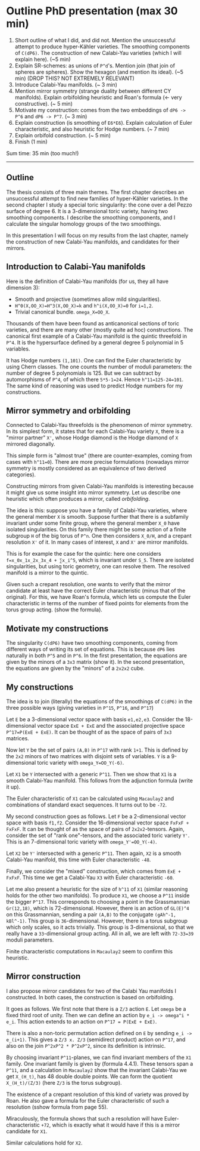 # Outline PhD presentation (max 30 min)



 1. Short outline of what I did, and did not. Mention the unsuccessful attempt to produce hyper-Kähler varieties. The smoothing components of `C(dP6)`. The construction of new Calabi-Yau varieties (which I will explain here). (~5 min)
 3. Explain SR-schemes: as unions of `P^d`'s. Mention join (that join of spheres are spheres). Show the hexagon (and mention its ideal). (~5 min) (DROP THIS? NOT EXTREMELY RELEVANT)
 3. Introduce Calabi-Yau manifolds. (~ 3 min)
 4. Mention mirror symmetry (strange duality between different CY manifolds). Explain orbifolding heuristic and Roan's formula (<- very constructive). (~ 5 min)
 5. Motivate my construction: comes from the two embeddings of `dP6 -> P^6` and `dP6 -> P^7`. (~ 3 min)
 6. Explain construction (is smoothing of `E6*E6`). Explain calculation of Euler characteristic, and also heuristic for Hodge numbers. (~ 7 min)
 7. Explain orbifold construction. (~ 5 min)
 8. Finish (1 min)

Sum time: 35 min (too much!)

---

## Outline

The thesis consists of three main themes. The first chapter describes an unsuccessful attempt to find new families of hyper-Kähler varieties. In the second chapter I study a special toric singularity: the cone over a del Pezzo surface of degree 6. It is a 3-dimensional toric variety, having two smoothing components. I describe the smoothing components, and I calculate the singular homology groups of the two smoothings.

In this presentation I will focus on my results from the last chapter, namely the construction of new Calabi-Yau manifolds, and candidates for their mirrors.

## Introduction to Calabi-Yau manifolds

Here is the definition of Calabi-Yau manifolds (for us, they all have dimension 3):

 - Smooth and projective (sometimes allow mild singularities).
 - `H^0(X,OO_X)=H^3(X,OO_X)=k` and `h^i(X,OO_X)=0` for `i=1,2`.
 - Trivial canonical bundle. `omega_X=OO_X`.

Thousands of them have been found as anticanonical sections of toric varieties, and there are many other (mostly quite ad hoc) constructions. The canonical first example of a Calabi-Yau manifold is the quintic threefold in `P^4`. It is the hypersurface defined by a general degree 5 polynomial in 5 variables.

It has Hodge numbers `(1,101)`. One can find the Euler characteristic by using Chern classes. The one counts the number of moduli parameters: the number of degree 5 polynomials is 125. But we can subtract by automorphisms of `P^4`, of which there `5*5-1=24`. Hence `h^11=125-24=101`. The same kind of reasoning was used to predict Hodge numbers for my constructions.

## Mirror symmetry and orbifolding

Connected to Calabi-Yau threefolds is the phenomenon of mirror symmetry. In its simplest form, it states that for each Calabi-Yau variety `X`, there is a "mirror partner" `X'`, whose Hodge diamond is the Hodge diamond of `X` mirrored diagonally.

This simple form is "almost true" (there are counter-examples, coming from cases with `h^11=0`). There are more precise formulations (nowadays mirror symmetry is mostly considered as an equivalence of two derived categories).

Constructing mirrors from given Calabi-Yau manifolds is interesting because it might give us some insight into mirror symmetry. Let us describe one heuristic which often produces a mirror, called _orbifolding_.

The idea is this: suppose you have a family of Calabi-Yau varieties, where the general member `X` is smooth. Suppose further that there is a subfamily invariant under some finite group, where the general member `X_0` have isolated singularities. On this family there might be some action of a finite subgroup `H` of the big torus of `P^n`. One then considers `X_0/H`, and a crepant resolution `X'` of it. In many cases of interest, `X` and `X'` are mirror manifolds.

This is for example the case for the quintic: here one considers `f=x_0x_1x_2x_3x_4 + ∑x_i^5`, which is invariant under `S_5`. There are isolated singularities, but using toric geometry, one can resolve them. The resolved manifold is a mirror to the quintic.

Given such a crepant resolution, one wants to verify that the mirror candidate at least have the correct Euler characteristic (minus that of the original). For this, we have Roan's formula, which lets us compute the Euler characteristic in terms of the number of fixed points for elements from the torus group acting. (show the formula).

## Motivate my constructions

The singularity `C(dP6)` have two smoothing components, coming from different ways of writing its set of equations. This is because `dP6` lies naturally in both `P^5` and in `P^6`. In the first presentation, the equations are given by the minors of a `3x3` matrix (show it). In the second presentation, the equations are given by the "minors" of a `2x2x2` cube.

## My constructions

The idea is to join (literally) the equations of the smoothings of `C(dP6)` in the three possible ways (giving varieties in `P^15`, `P^16`, and `P^17`)

Let `E` be a 3-dimensional vector space with basis `e1,e2,e3`. Consider the 18-dimensional vector space `ExE + ExE` and the associated projective space `P^17=P(ExE + ExE)`. It can be thought of as the space of pairs of `3x3` matrices.

Now let `Y` be the set of pairs `(A,B)` in `P^17` with rank `1+1`. This is defined by the `2x2` minors of two matrices with disjoint sets of variables. `Y` is a 9-dimensional toric variety with `omega_Y=OO_Y(-6)`.

Let `X1` be `Y` intersected with a generic `P^11`. Then we show that `X1` is a smooth Calabi-Yau manifold. This follows from the adjunction formula (write it up).

The Euler characteristic of `X1` can be calculated using `Macaulay2` and combinations of standard exact sequences. It turns out to be `-72`.

My second construction goes as follows. Let `F` be a 2-dimensional vector space with basis `f1,f2`. Consider the 16-dimensional vector space `FxFxF + FxFxF`. It can be thought of as the space of pairs of `2x2x2`-tensors. Again, consider the set of "rank one"-tensors, and the associated toric variety `Y'`. This is an 7-dimensional toric variety with `omega_Y'=OO_Y(-4)`.

Let `X2` be `Y'` intersected with a generic `P^11`. Then again, `X2` is a smooth Calabi-Yau manifold, this time with Euler characteristic `-48`.

Finally, we consider the "mixed" construction, which comes from `ExE + FxFxF`. This time we get a Calabi-Yau `X3` with Euler characteristic `-60`.

Let me also present a heuristic for the size of `h^11` of `X1` (similar reasoning holds for the other two manifolds). To produce `X1`, we choose a `P^11` inside the bigger `P^17`. This corresponds to choosing a point in the Grassmannian `Gr(12,18)`, which is 72-dimensional. However, there is an action of `GL(E)^4` on this Grassmannian, sending a pair `(A,B)` to the conjugate `(gAh^-1, kBl^-1)`. This group is `36`-dimensional. However, there is a torus subgroup which only scales, so it acts trivially. This group is 3-dimensional, so that we really have a `33`-dimensional group acting. All in all, we are left with `72-33=39` moduli parameters.

Finite characteristic computations in `Macaulay2` seem to confirm this heuristic.

## Mirror construction

I also propose mirror candidates for two of the Calabi Yau manifolds I constructed. In both cases, the construction is based on orbifolding.

It goes as follows. We first note that there is a `Z/3` action `E`. Let `omega` be a fixed third root of unity. Then we can define an action by `e_i -> omega^i * e_i`. This action extends to an action on `P^17 = P(ExE + ExE)`.

There is also a non-toric permutation action defined on `E` by sending `e_i -> e_(i+1)`. This gives a `Z/3 x. Z/3` (semidirect product) action on `P^17`, and also on the join `P^2xP^2 * P^2xP^2`, since its definition is intrinsic.

By choosing invariant `P^11`-planes, we can find invariant members of the `X1` family. One invariant family is given by (formula 4.4.1). These tensors span a `P^11`, and a calculation in `Macaulay2` show that the invariant Calabi-Yau we get `X_(H_t)`, has 48 double double points. We can form the quotient `X_(H_t)/(Z/3)` (here `Z/3` is the torus subgroup).

The existence of a crepant resolution of this kind of variety was proved by Roan. He also gave a formula for the Euler characteristic of such a resolution (sshow formula from page 55).

Miraculously, the formula shows that such a resolution will have Euler-characteristic `+72`, which is exactly what it would have if this is a mirror candidate for `X1`.

Similar calculations hold for `X2`. 